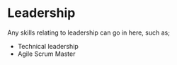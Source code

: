 # Leadership

Any skills relating to leadership can go in here, such as;

- Technical leadership
- Agile Scrum Master